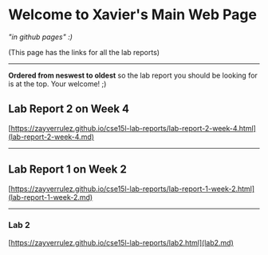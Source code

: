 # Welcome to Xavier's Main Web Page
*"in github pages" :)* 

(This page has the links for all the lab reports)

---

**Ordered from neswest to oldest** so the lab report you should be looking for is at the top. Your welcome! ;)

## Lab Report 2 on Week 4

[https://zayverrulez.github.io/cse15l-lab-reports/lab-report-2-week-4.html](lab-report-2-week-4.md)

---

## Lab Report 1 on Week 2

[https://zayverrulez.github.io/cse15l-lab-reports/lab-report-1-week-2.html](lab-report-1-week-2.md)

---

### Lab 2

[https://zayverrulez.github.io/cse15l-lab-reports/lab2.html](lab2.md)

